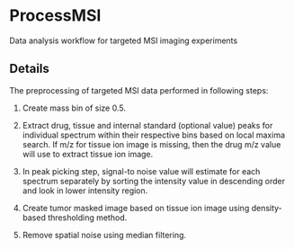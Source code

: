 # ProcessMSI
Data analysis workflow for targeted MSI imaging experiments


## Details 
The preprocessing of targeted MSI data performed in following steps:

1. Create mass bin of size 0.5.

2. Extract drug, tissue and internal standard (optional value) peaks for individual spectrum within their respective bins based on local maxima search. If m/z for tissue ion image is missing, then the drug m/z value will use to extract tissue ion image. 

3. In peak picking step, signal-to noise value will estimate for each spectrum separately by sorting the intensity value in descending order and look in lower intensity region. 

4. Create tumor masked image based on tissue ion image using density-based thresholding method.

5. Remove spatial noise using median filtering.
